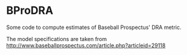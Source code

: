 # BProDRA

Some code to compute estimates of Baseball Prospectus' DRA metric. 

The model specifications are taken from <http://www.baseballprospectus.com/article.php?articleid=29118>
